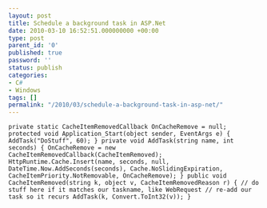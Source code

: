 ```yaml
---
layout: post
title: Schedule a background task in ASP.Net
date: 2010-03-10 16:52:51.000000000 +00:00
type: post
parent_id: '0'
published: true
password: ''
status: publish
categories:
- C#
- Windows
tags: []
permalink: "/2010/03/schedule-a-background-task-in-asp-net/"
---
```

`private static CacheItemRemovedCallback OnCacheRemove = null;
protected void Application_Start(object sender, EventArgs e)
{
AddTask("DoStuff", 60);
}
private void AddTask(string name, int seconds)
{
OnCacheRemove = new CacheItemRemovedCallback(CacheItemRemoved);
HttpRuntime.Cache.Insert(name, seconds, null,
DateTime.Now.AddSeconds(seconds), Cache.NoSlidingExpiration,
CacheItemPriority.NotRemovable, OnCacheRemove);
}
public void CacheItemRemoved(string k, object v, CacheItemRemovedReason r)
{
// do stuff here if it matches our taskname, like WebRequest
// re-add our task so it recurs
AddTask(k, Convert.ToInt32(v));
}
`

